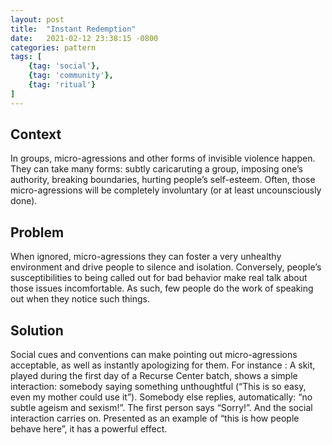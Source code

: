 ```yaml
---
layout: post
title:  "Instant Redemption"
date:   2021-02-12 23:38:15 -0800
categories: pattern
tags: [
    {tag: 'social'},
    {tag: 'community'},
    {tag: 'ritual'}
]
---
```


## Context
In groups, micro-agressions and other forms of invisible violence happen. They can take many forms: subtly caricaruting a group, imposing one’s authority, breaking boundaries, hurting people’s self-esteem. Often, those micro-agressions will be completely involuntary (or at least uncounsciously done).

## Problem 
When ignored, micro-agressions they can foster a very unhealthy environment and drive people to silence and isolation. Conversely, people’s susceptibilities to being called out for bad behavior make real talk about those issues incomfortable. As such, few people do the work of speaking out when they notice such things.

## Solution 
Social cues and conventions can make pointing out micro-agressions acceptable, as well as instantly apologizing for them.
For instance : A skit, played during the first day of a Recurse Center batch, shows a simple interaction: somebody saying something unthoughtful (“This is so easy, even my mother could use it”). Somebody else replies, automatically: “no subtle ageism and sexism!”. The first person says “Sorry!”. And the social interaction carries on. Presented as an example of “this is how people behave here”, it has a powerful effect.